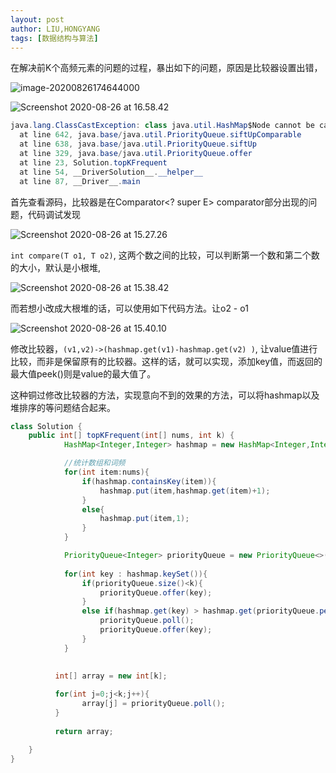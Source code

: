 ```yaml
---
layout: post
author: LIU,HONGYANG
tags: [数据结构与算法]
---
```




在解决前K个高频元素的问题的过程，暴出如下的问题，原因是比较器设置出错，





![image-20200826174644000](https://tva1.sinaimg.cn/large/007S8ZIlgy1gi4cw347tdj30js0nwgnt.jpg)



![Screenshot 2020-08-26 at 16.58.42](https://tva1.sinaimg.cn/large/007S8ZIlgy1gi4cx8l9pdj31n40u0140.jpg)

```java
java.lang.ClassCastException: class java.util.HashMap$Node cannot be cast to class java.lang.Comparable (java.util.HashMap$Node and java.lang.Comparable are in module java.base of loader 'bootstrap')
  at line 642, java.base/java.util.PriorityQueue.siftUpComparable
  at line 638, java.base/java.util.PriorityQueue.siftUp
  at line 329, java.base/java.util.PriorityQueue.offer
  at line 23, Solution.topKFrequent
  at line 54, __DriverSolution__.__helper__
  at line 87, __Driver__.main
```



首先查看源码，比较器是在Comparator<? super E> comparator部分出现的问题，代码调试发现





![Screenshot 2020-08-26 at 15.27.26](https://tva1.sinaimg.cn/large/007S8ZIlgy1gi4cxymhtzj31di0oqq9x.jpg)



```int compare(T o1, T o2)```, 这两个数之间的比较，可以判断第一个数和第二个数的大小，默认是小根堆,



![Screenshot 2020-08-26 at 15.38.42](https://tva1.sinaimg.cn/large/007S8ZIlgy1gi4cy7xnnqj313u0eygp4.jpg)



而若想小改成大根堆的话，可以使用如下代码方法。让o2 - o1



![Screenshot 2020-08-26 at 15.40.10](https://tva1.sinaimg.cn/large/007S8ZIlgy1gi4cyh5pnyj31da0bemz7.jpg)





修改比较器，```(v1,v2)->(hashmap.get(v1)-hashmap.get(v2) )```, 让value值进行比较，而非是保留原有的比较器。这样的话，就可以实现，添加key值，而返回的最大值peek()则是value的最大值了。



这种铜过修改比较器的方法，实现意向不到的效果的方法，可以将hashmap以及堆排序的等问题结合起来。

```java
class Solution {
    public int[] topKFrequent(int[] nums, int k) {
            HashMap<Integer,Integer> hashmap = new HashMap<Integer,Integer>();

            //统计数组和词频
            for(int item:nums){
                if(hashmap.containsKey(item)){
                    hashmap.put(item,hashmap.get(item)+1);
                }
                else{
                    hashmap.put(item,1);
                }
            }

            PriorityQueue<Integer> priorityQueue = new PriorityQueue<>((v1,v2)->(hashmap.get(v1)-hashmap.get(v2) ));
           
            for(int key : hashmap.keySet()){
                if(priorityQueue.size()<k){
                    priorityQueue.offer(key);
                }
                else if(hashmap.get(key) > hashmap.get(priorityQueue.peek())){
                    priorityQueue.poll();
                    priorityQueue.offer(key);
                }
            }
    
          
          int[] array = new int[k];

          for(int j=0;j<k;j++){
                array[j] = priorityQueue.poll();
          }
          
          return array;

    }
}

```

